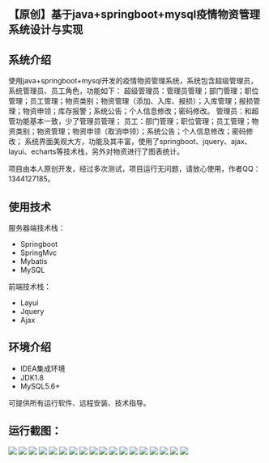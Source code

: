 ## 【原创】基于java+springboot+mysql疫情物资管理系统设计与实现

## 系统介绍

使用java+springboot+mysql开发的疫情物资管理系统，系统包含超级管理员，系统管理员、员工角色，功能如下：
超级管理员：管理员管理；部门管理；职位管理；员工管理；物资类别；物资管理（添加、入库、报损）；入库管理；报损管理；物资申领；库存报警；系统公告；个人信息修改；密码修改。
管理员：和超管功能基本一致，少了管理员管理；
员工：部门管理；职位管理；员工管理；物资类别；物资管理；物资申领（取消申领）；系统公告；个人信息修改；密码修改；
系统界面美观大方，功能及其丰富，使用了springboot、jquery、ajax、layui、echarts等技术栈，另外对物资进行了图表统计。

项目由本人原创开发，经过多次测试，项目运行无问题，请放心使用，作者QQ：1344127185。

## 使用技术

服务器端技术栈：

- Springboot
- SpringMvc
- Mybatis
- MySQL

前端技术栈：

- Layui
- Jquery
- Ajax

## 环境介绍

- IDEA集成环境
- JDK1.8
- MySQL5.6+

可提供所有运行软件、远程安装、技术指导。

## 运行截图：
![](https://github.com/itcoderyhl/Material/blob/main/images/2.png)
![](https://github.com/itcoderyhl/Material/blob/main/images/3.png)
![](https://github.com/itcoderyhl/Material/blob/main/images/4.png)
![](https://github.com/itcoderyhl/Material/blob/main/images/5.png)
![](https://github.com/itcoderyhl/Material/blob/main/images/6.png)
![](https://github.com/itcoderyhl/Material/blob/main/images/7.png)
![](https://github.com/itcoderyhl/Material/blob/main/images/8.png)
![](https://github.com/itcoderyhl/Material/blob/main/images/9.png)
![](https://github.com/itcoderyhl/Material/blob/main/images/10.png)
![](https://github.com/itcoderyhl/Material/blob/main/images/11.png)
![](https://github.com/itcoderyhl/Material/blob/main/images/12.png)
![](https://github.com/itcoderyhl/Material/blob/main/images/13.png)
![](https://github.com/itcoderyhl/Material/blob/main/images/14.png)
![](https://github.com/itcoderyhl/Material/blob/main/images/15.png)
![](https://github.com/itcoderyhl/Material/blob/main/images/16.png)
![](https://github.com/itcoderyhl/Material/blob/main/images/17.png)
![](https://github.com/itcoderyhl/Material/blob/main/images/18.png)
![](https://github.com/itcoderyhl/Material/blob/main/images/19.png)
